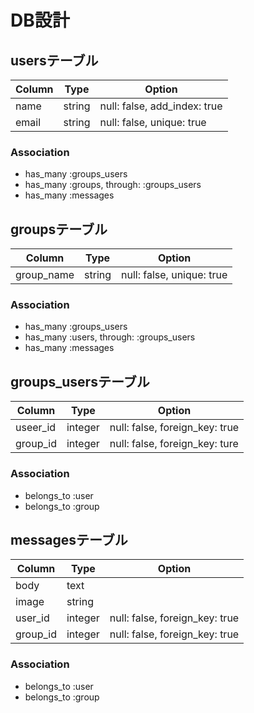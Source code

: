 # DB設計

## usersテーブル

|Column|Type|Option|
|------|----|------|
|name|string|null: false, add_index: true|
|email|string|null: false, unique: true|

### Association
- has_many :groups_users
- has_many :groups, through: :groups_users
- has_many :messages

## groupsテーブル

|Column|Type|Option|
|------|----|------|
|group_name|string|null: false, unique: true|

### Association
- has_many :groups_users
- has_many :users, through: :groups_users
- has_many :messages

## groups_usersテーブル

|Column|Type|Option|
|------|----|------|
|useer_id|integer|null: false, foreign_key: true|
|group_id|integer|null: false, foreign_key: ture|

### Association
- belongs_to :user
- belongs_to :group

## messagesテーブル

|Column|Type|Option|
|------|----|------|
|body|text||
|image|string||
|user_id|integer|null: false, foreign_key: true|
|group_id|integer|null: false, foreign_key: true|

### Association
- belongs_to :user
- belongs_to :group
